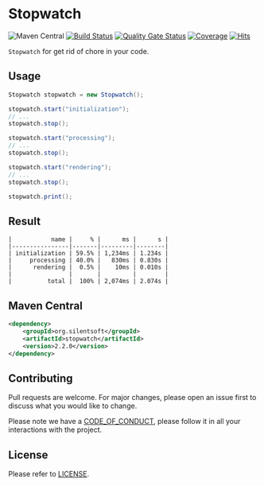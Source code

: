 # Stopwatch

![Maven Central](https://img.shields.io/maven-central/v/org.silentsoft/stopwatch)
[![Build Status](https://travis-ci.com/silentsoft/stopwatch.svg?branch=main)](https://travis-ci.com/silentsoft/stopwatch)
[![Quality Gate Status](https://sonarcloud.io/api/project_badges/measure?project=silentsoft_stopwatch&metric=alert_status)](https://sonarcloud.io/dashboard?id=silentsoft_stopwatch)
[![Coverage](https://sonarcloud.io/api/project_badges/measure?project=silentsoft_stopwatch&metric=coverage)](https://sonarcloud.io/dashboard?id=silentsoft_stopwatch)
[![Hits](https://hits.sh/github.com/silentsoft/stopwatch.svg)](https://hits.sh)

`Stopwatch` for get rid of chore in your code.

## Usage
```java
Stopwatch stopwatch = new Stopwatch();

stopwatch.start("initialization");
// ...
stopwatch.stop();

stopwatch.start("processing");
// ...
stopwatch.stop();

stopwatch.start("rendering");
// ...
stopwatch.stop();

stopwatch.print();
```

## Result
```
|           name |     % |      ms |      s |
|----------------|-------|---------|--------|
| initialization | 59.5% | 1,234ms | 1.234s |
|     processing | 40.0% |   830ms | 0.830s |
|      rendering |  0.5% |    10ms | 0.010s |
|                |       |         |        |
|          total |  100% | 2,074ms | 2.074s |
```

## Maven Central
```xml
<dependency>
    <groupId>org.silentsoft</groupId>
    <artifactId>stopwatch</artifactId>
    <version>2.2.0</version>
</dependency>
```

## Contributing
Pull requests are welcome. For major changes, please open an issue first to discuss what you would like to change.

Please note we have a [CODE_OF_CONDUCT](https://github.com/silentsoft/stopwatch/blob/main/CODE_OF_CONDUCT.md), please follow it in all your interactions with the project.

## License
Please refer to [LICENSE](https://github.com/silentsoft/stopwatch/blob/main/LICENSE.txt).
